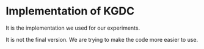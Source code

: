 # Implementation of KGDC

It is the implementation we used for our experiments.


It is not the final version. We are trying to make the code more easier to use.
